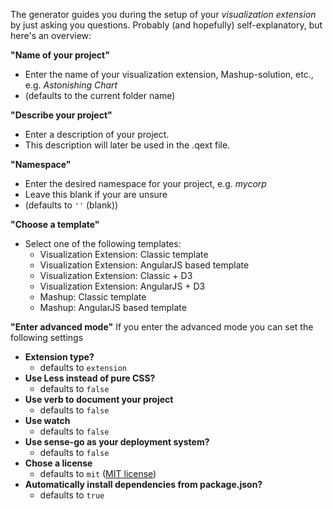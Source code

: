 The generator guides you during the setup of your _visualization extension_ by just asking you questions.
Probably (and hopefully) self-explanatory, but here's an overview:

**"Name of your project"**
- Enter the name of your visualization extension, Mashup-solution, etc., e.g. _Astonishing Chart_
- (defaults to the current folder name)

**"Describe your project"**
- Enter a description of your project.
- This description will later be used in the .qext file.

**"Namespace"**
- Enter the desired namespace for your project, e.g. _mycorp_
- Leave this blank if your are unsure
- (defaults to `''` (blank))

**"Choose a template"**
- Select one of the following templates:
	- Visualization Extension: Classic template
	- Visualization Extension: AngularJS based template
	- Visualization Extension: Classic + D3
	- Visualization Extension: AngularJS + D3
	- Mashup: Classic template
	- Mashup: AngularJS based template

**"Enter advanced mode"** 
If you enter the advanced mode you can set the following settings  

- **Extension type?**
	- defaults to `extension`
- **Use Less instead of pure CSS?**
	- defaults to `false`
- **Use verb to document your project**
	- defaults to `false`
- **Use watch**
	- defaults to `false`
- **Use sense-go as your deployment system?**
  - defaults to `false`
- **Chose a license**
	- defaults to `mit` ([MIT license](http://opensource.org/licenses/MIT))
- **Automatically install dependencies from package.json?**
  - defaults to `true`
